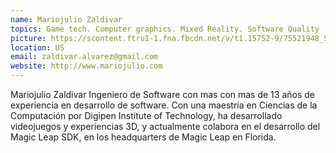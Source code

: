 ```yaml
---
name: Mariojulio Zaldivar
topics: Game tech. Computer graphics. Mixed Reality. Software Quality
picture: https://scontent.ftru1-1.fna.fbcdn.net/v/t1.15752-9/75521948_597484820995502_6568453361635426304_n.jpg?_nc_cat=104&_nc_oc=AQkeyhzcJ5T9ArD1Vpw_MUKIEeA-dosSoSQye7BnORM1IFxruvfMDGlhQAhRMPTbcNnyJuxQBRdWmNzFmYpy3PPU&_nc_ht=scontent.ftru1-1.fna&oh=1615a8be4da7c321b2a1f0ec425767a6&oe=5E4B0DF0
location: US
email: zaldivar.alvarez@gmail.com
website: http://www.mariojulio.com
---
```

Mariojulio Zaldivar
Ingeniero de Software con mas con mas de 13 años de experiencia en desarrollo de software. Con una maestría  en Ciencias de la Computación por Digipen Institute of Technology, ha desarrollado videojuegos y experiencias 3D, y actualmente colabora en el desarrollo del Magic Leap SDK, en los headquarters de Magic Leap en Florida.
